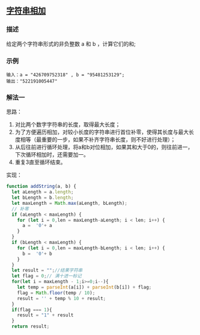 ## [字符串相加](https://github.com/StarShi/Big-Monster/blob/master/source/leet-code/src/math/add-string.js)

### 描述

给定两个字符串形式的非负整数 a 和 b ，计算它们的和;


### 示例

```
输入：a = "426709752318" , b = "95481253129";
输出："522191005447"
```


### 解法一

思路：

1. 对比两个数字字符串的长度，取得最大长度；
2. 为了方便遍历相加，对较小长度的字符串进行首位补零，使得其长度与最大长度相等（最重要的一步，如果不补齐字符串长度，则不好进行处理）；
3. 从后往前进行循环处理，将a和b对位相加，如果其和大于0的，则往前进一，下次循环相加时，还需要加一。
4. 重复3直至循环结束。


实现：

```javascript
function addString(a, b) {
  let aLength = a.length;
  let bLength = b.length;
  let maxLength = Math.max(aLength, bLength);
  // 补零
  if (aLength < maxLength) {
    for (let i = 0,len = maxLength-aLength; i < len; i++) {
      a =  '0'+ a
    }
  }
  if (bLength < maxLength) {
    for (let i = 0,len = maxLength-bLength; i < len; i++) {
      b =  '0'+ b
    }
  }
  let result = "";//结果字符串 
  let flag = 0;// 满十进一标记
  for(let i = maxLength - 1;i>=0;i--){
    let temp = parseInt(a[i]) + parseInt(b[i]) + flag;
    flag = Math.floor(temp / 10);
    result = '' + temp % 10 + result;
  }
  if(flag === 1){
    result = "1" + result
  }
  return result;
```

